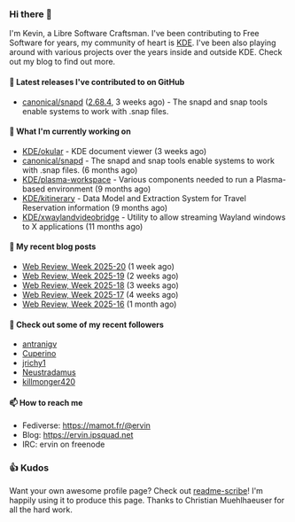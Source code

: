 ### Hi there 👋

I'm Kevin, a Libre Software Craftsman. I've been contributing to Free Software for years,
my community of heart is [KDE](https://kde.org). I've been also playing around with various
projects over the years inside and outside KDE. Check out my blog to find out more.

#### 🔭 Latest releases I've contributed to on GitHub

- [canonical/snapd](https://github.com/canonical/snapd) ([2.68.4](https://github.com/canonical/snapd/releases/tag/2.68.4), 3 weeks ago) - The snapd and snap tools enable systems to work with .snap files.

#### 🌱 What I'm currently working on

- [KDE/okular](https://github.com/KDE/okular) - KDE document viewer (3 weeks ago)
- [canonical/snapd](https://github.com/canonical/snapd) - The snapd and snap tools enable systems to work with .snap files. (6 months ago)
- [KDE/plasma-workspace](https://github.com/KDE/plasma-workspace) - Various components needed to run a Plasma-based environment (9 months ago)
- [KDE/kitinerary](https://github.com/KDE/kitinerary) - Data Model and Extraction System for Travel Reservation information (9 months ago)
- [KDE/xwaylandvideobridge](https://github.com/KDE/xwaylandvideobridge) - Utility to allow streaming Wayland windows to X applications (11 months ago)

#### 📜 My recent blog posts

- [Web Review, Week 2025-20](https://ervin.ipsquad.net/blog/2025/05/16/web-review-week-2025-20/) (1 week ago)
- [Web Review, Week 2025-19](https://ervin.ipsquad.net/blog/2025/05/09/web-review-week-2025-19/) (2 weeks ago)
- [Web Review, Week 2025-18](https://ervin.ipsquad.net/blog/2025/05/02/web-review-week-2025-18/) (3 weeks ago)
- [Web Review, Week 2025-17](https://ervin.ipsquad.net/blog/2025/04/25/web-review-week-2025-17/) (4 weeks ago)
- [Web Review, Week 2025-16](https://ervin.ipsquad.net/blog/2025/04/18/web-review-week-2025-16/) (1 month ago)

#### 👯 Check out some of my recent followers

- [antranigv](https://github.com/antranigv)
- [Cuperino](https://github.com/Cuperino)
- [jrichy1](https://github.com/jrichy1)
- [Neustradamus](https://github.com/Neustradamus)
- [killmonger420](https://github.com/killmonger420)

#### 📫 How to reach me

- Fediverse: https://mamot.fr/@ervin
- Blog: https://ervin.ipsquad.net
- IRC: ervin on freenode

### 👍 Kudos

Want your own awesome profile page? Check out [readme-scribe](https://github.com/muesli/readme-scribe)!
I'm happily using it to produce this page. Thanks to Christian Muehlhaeuser for all the hard work.

